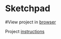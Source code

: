 # Sketchpad

#View project in [browser]()

Project [instructions](http://www.theodinproject.com/web-development-101/html-css?ref=lnav) 
